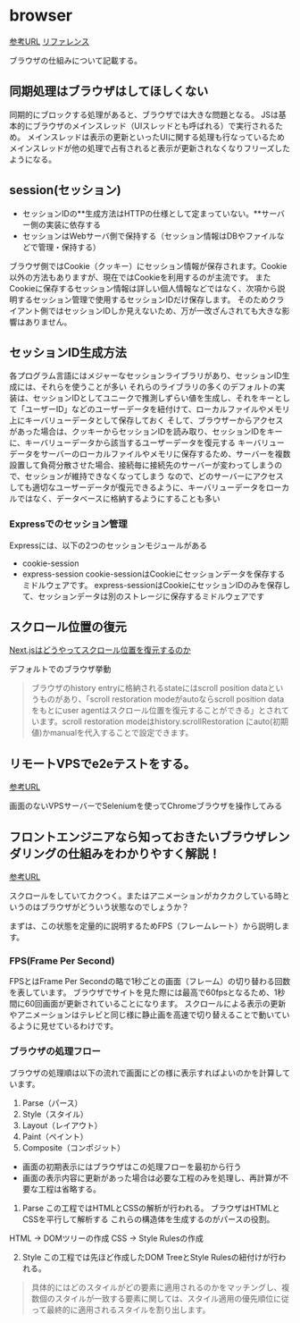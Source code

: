 # browser
[参考URL](https://zenn.dev/silverbirder/articles/e10295948e17ca)
[リファレンス](https://developer.mozilla.org/ja/docs/Web/Performance/How_browsers_work)

ブラウザの仕組みについて記載する。

## 同期処理はブラウザはしてほしくない

同期的にブロックする処理があると、ブラウザでは大きな問題となる。
JSは基本的にブラウザのメインスレッド（UIスレッドとも呼ばれる）で実行されるため。
メインスレッドは表示の更新といったUIに関する処理も行なっているためメインスレッドが他の処理で占有されると表示が更新されなくなりフリーズしたようになる。

## session(セッション)

- セッションIDの**生成方法はHTTPの仕様として定まっていない。**サーバー側の実装に依存する
- セッションはWebサーバ側で保持する（セッション情報はDBやファイルなどで管理・保持する）

ブラウザ側ではCookie（クッキー）にセッション情報が保存されます。Cookie以外の方法もありますが、現在ではCookieを利用するのが主流です。
またCookieに保存するセッション情報は詳しい個人情報などではなく、次項から説明するセッション管理で使用するセッションIDだけ保存します。
そのためクライアント側ではセッションIDしか見えないため、万が一改ざんされても大きな影響はありません。

セッションID生成方法
- 
各プログラム言語にはメジャーなセッションライブラリがあり、セッションID生成には、それらを使うことが多い
それらのライブラリの多くのデフォルトの実装は、セッションIDとしてユニークで推測しずらい値を生成し、それをキーとして「ユーザーID」などのユーザーデータを紐付けて、ローカルファイルやメモリ上にキーバリューデータとして保存しておく
そして、ブラウザーからアクセスがあった場合は、クッキーからセッションIDを読み取り、セッションIDをキーに、キーバリューデータから該当するユーザーデータを復元する
キーバリューデータをサーバーのローカルファイルやメモリに保存するため、サーバーを複数設置して負荷分散させた場合、接続毎に接続先のサーバーが変わってしまうので、セッションが維持できなくなってしまう
なので、どのサーバーにアクセスしても適切なユーザーデータが復元できるように、キーバリューデータをローカルではなく、データベースに格納するようにすることも多い

### Expressでのセッション管理

Expressには、以下の2つのセッションモジュールがある
- cookie-session
- express-session
cookie-sessionはCookieにセッションデータを保存するミドルウェアです。
express-sessionはCookieにセッションIDのみを保存して、セッションデータは別のストレージに保存するミドルウェアです

## スクロール位置の復元
[Next.jsはどうやってスクロール位置を復元するのか](https://zenn.dev/akfm/articles/next-js-scroll-restore)

デフォルトでのブラウザ挙動
>ブラウザのhistory entryに格納されるstateにはscroll position dataというものがあり、「scroll restoration modeがautoならscroll position dataをもとにuser agentはスクロール位置を復元することができる」とされています。scroll restoration modeはhistory.scrollRestoration にauto(初期値)かmanualを代入することで設定できます。

## リモートVPSでe2eテストをする。
[参考URL](https://dreamerdream.hateblo.jp/entry/2019/04/24/170000)

画面のないVPSサーバーでSeleniumを使ってChromeブラウザを操作してみる

## フロントエンジニアなら知っておきたいブラウザレンダリングの仕組みをわかりやすく解説！
[参考URL](https://blog.leap-in.com/lets-learn-how-to-browser-works/)

スクロールをしていてカクつく。またはアニメーションがカクカクしている時というのはブラウザがどういう状態なのでしょうか？

まずは、この状態を定量的に説明するためFPS（フレームレート）から説明します。
### FPS(Frame Per Second)

FPSとはFrame Per Secondの略で1秒ごとの画面（フレーム）の切り替わる回数を表しています。
ブラウザでサイトを見た際には最高で60fpsとなるため、1秒間に60回画面が更新されていることになります。
スクロールによる表示の更新やアニメーションはテレビと同じ様に静止画を高速で切り替えることで動いているように見せているわけです。


### ブラウザの処理フロー

ブラウザの処理順は以下の流れで画面にどの様に表示すればよいのかを計算しています。
1. Parse（パース）
2. Style（スタイル）
3. Layout（レイアウト）
4. Paint（ペイント）
5. Composite（コンポジット）

- 画面の初期表示にはブラウザはこの処理フローを最初から行う
- 画面の表示内容に更新があった場合は必要な工程のみを処理し、再計算が不要な工程は省略する。

1. Parse
この工程ではHTMLとCSSの解析が行われる。
ブラウザはHTMLとCSSを平行して解析する
これらの構造体を生成するのがパースの役割。

HTML → DOMツリーの作成
CSS → Style Rulesの作成

2. Style
この工程では先ほど作成したDOM TreeとStyle Rulesの紐付けが行われる。
>具体的にはどのスタイルがどの要素に適用されるのかをマッチングし、複数個のスタイルが一致する要素に関しては、スタイル適用の優先順位に従って最終的に適用されるスタイルを割り出します。







